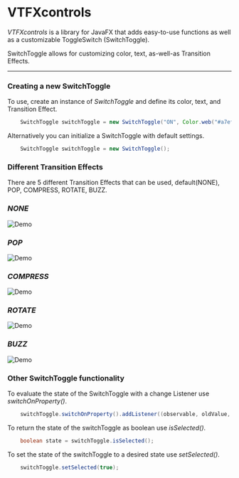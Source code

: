 # VTFXcontrols

_VTFXcontrols_ is a library for JavaFX that adds easy-to-use functions as well as a customizable ToggleSwitch (SwitchToggle). 

SwitchToggle allows for customizing color, text, as-well-as Transition Effects.

___

### Creating a new SwitchToggle


<p align=“center”>
To use, create an instance of <em>SwitchToggle</em> and define its color, text, and Transition Effect.
<br>
</p>

```java
	SwitchToggle switchToggle = new SwitchToggle("ON", Color.web("#a7ef88"), "OFF", Color.web("#aeb0b2"), TransitionType.BUZZ);
```

<p align=“center”>
Alternatively you can initialize a SwitchToggle with default settings. 
</p>

```java
	SwitchToggle switchToggle = new SwitchToggle();
```



### Different Transition Effects

<p align=“center”>
There are 5 different Transition Effects that can be used, default(NONE), POP, COMPRESS, ROTATE, BUZZ.
</p>

### <em>NONE</em>

![Demo](http://sotd.us/matthewashley/VTFXcontrols/NONE.gif)

### <em>POP</em>

![Demo](http://sotd.us/matthewashley/VTFXcontrols/POP.gif)

### <em>COMPRESS</em>

![Demo](http://sotd.us/matthewashley/VTFXcontrols/COMPRESS.gif)

### <em>ROTATE</em>

![Demo](http://sotd.us/matthewashley/VTFXcontrols/ROTATE.gif)

### <em>BUZZ</em>

![Demo](http://sotd.us/matthewashley/VTFXcontrols/BUZZ.gif)


### Other SwitchToggle functionality

<p align=“center”>
To evaluate the state of the SwitchToggle with a change Listener use <em>switchOnProperty()</em>.
<br>
</p>

```java
	switchToggle.switchOnProperty().addListener((observable, oldValue, newValue) -> {};
```

<p align=“center”>
To return the state of the switchToggle as boolean use <em>isSelected()</em>.
<br>
</p>

```java
	boolean state = switchToggle.isSelected();
```

<p align=“center”>
To set the state of the switchToggle to a desired state use <em>setSelected()</em>.
<br>
</p>

```java
	switchToggle.setSelected(true);
```




